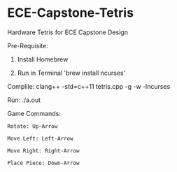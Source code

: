 # ECE-Capstone-Tetris
Hardware Tetris for ECE Capstone Design

Pre-Requisite: 

1. Install Homebrew

2. Run in Terminal 'brew install ncurses'

Complile:  clang++ -std=c++11 tetris.cpp -g -w -lncurses

Run: ./a.out

Game Commands:

	Rotate: Up-Arrow

	Move Left: Left-Arrow

	Move Right: Right-Arrow

	Place Piece: Down-Arrow
